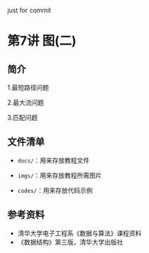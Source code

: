 just for commit
# 第7讲   图(二)

## 简介

1.最短路径问题

2.最大流问题

3.匹配问题

## 文件清单

- <code>docs/</code>：用来存放教程文件

- <code>imgs/</code>：用来存放教程所需图片

- <code>codes/</code>：用来存放代码示例

## 参考资料

- 清华大学电子工程系《数据与算法》课程资料
- 《数据结构》第三版，清华大学出版社


